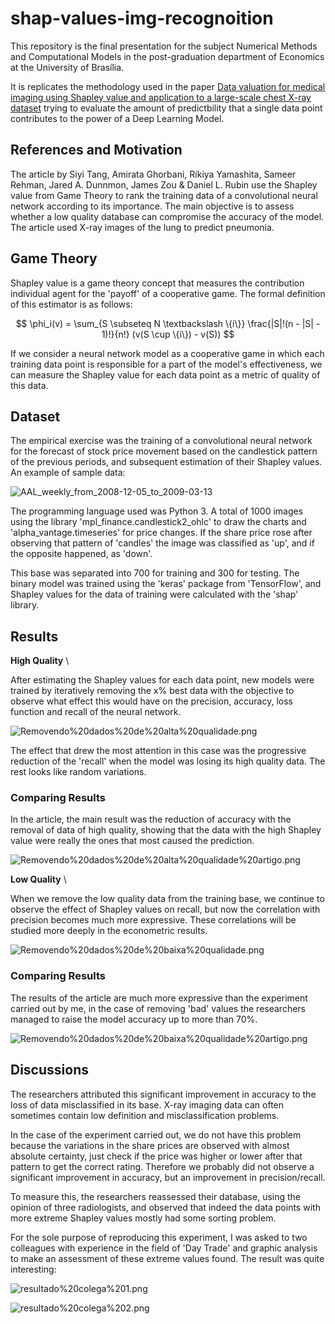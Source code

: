 # shap-values-img-recognoition

This repository is the final presentation for the subject Numerical Methods and Computational Models in the post-graduation department of Economics at the University of Brasília.

It is replicates the methodology used in the paper [Data valuation for medical imaging using Shapley value and application to a large-scale chest X-ray dataset](https://www.semanticscholar.org/paper/Data-valuation-for-medical-imaging-using-Shapley-to-Tang-Ghorbani/8a4a77347f274b58325ef6c5575611b589d4ba6c) trying to evaluate the amount of predictbility that a single data point contributes to the power of a Deep Learning Model.

## References and Motivation

The article by Siyi Tang, Amirata Ghorbani, Rikiya Yamashita, Sameer Rehman, Jared A. Dunnmon, James Zou & Daniel L. Rubin use the Shapley value from Game Theory to rank the training data of a convolutional neural network according to its importance. 
The main objective is to assess whether a low quality database can compromise the accuracy of the model. The article used X-ray images of the lung to predict pneumonia.

## Game Theory

Shapley value is a game theory concept that measures the contribution individual agent for the 'payoff' of a cooperative game. The formal definition of this estimator is as follows:

$$
\phi_i(v) = \sum_{S \subseteq N \textbackslash \{i\}} \frac{|S|!(n - |S| - 1)!}{n!} (v(S \cup \{i\}) - v(S))
$$

If we consider a neural network model as a cooperative game in which each training data point is responsible for a part of the model's effectiveness, we can measure the Shapley value for each data point as a metric of quality of this data.

## Dataset

The empirical exercise was the training of a convolutional neural network for the forecast of stock price movement based on the candlestick pattern of the previous periods, and subsequent estimation of their Shapley values. An example of sample data:

![AAL_weekly_from_2008-12-05_to_2009-03-13](https://github.com/vitorbborges/shap-values-img-recognoition/blob/main/Test/up/AAL_weekly_from_2008-12-05_to_2009-03-13.png)

The programming language used was Python 3. A total of 1000 images using the library 'mpl_finance.candlestick2_ohlc' to draw the charts and 'alpha_vantage.timeseries' for price changes. If the share price rose after observing that pattern of 'candles' the image was classified as 'up', and if the opposite happened, as 'down'.

This base was separated into 700 for training and 300 for testing. The binary model was trained using the 'keras' package from 'TensorFlow', and Shapley values for the data of training were calculated with the 'shap' library.

## Results

**High Quality** \

After estimating the Shapley values for each data point, new models were trained by iteratively removing the x% best data with the objective to observe what effect this would have on the precision, accuracy, loss function and recall of the neural network.

![Removendo%20dados%20de%20alta%20qualidade.png](https://github.com/vitorbborges/shap-values-img-recognoition/raw/main/Graphs%20and%20Tables/Removendo%20dados%20de%20alta%20qualidade.png)

The effect that drew the most attention in this case was the progressive reduction of the 'recall' when the model was losing its high quality data. The rest looks like random variations.

### Comparing Results

In the article, the main result was the reduction of accuracy with the removal of data of high quality, showing that the data with the high Shapley value were really the ones that most caused the prediction.

![Removendo%20dados%20de%20alta%20qualidade%20artigo.png](https://github.com/vitorbborges/shap-values-img-recognoition/raw/main/Graphs%20and%20Tables/Removendo%20dados%20de%20alta%20qualidade%20artigo.png)


**Low Quality** \

When we remove the low quality data from the training base, we continue to observe the effect of Shapley values on recall, but now the correlation with precision becomes much more expressive. These correlations will be studied more deeply in the econometric results.

![Removendo%20dados%20de%20baixa%20qualidade.png](https://github.com/vitorbborges/shap-values-img-recognoition/raw/main/Graphs%20and%20Tables/Removendo%20dados%20de%20baixa%20qualidade.png)

### Comparing Results

The results of the article are much more expressive than the experiment carried out by me, in the case of removing 'bad' values the researchers managed to raise the model accuracy up to more than 70%.


![Removendo%20dados%20de%20baixa%20qualidade%20artigo.png](https://github.com/vitorbborges/shap-values-img-recognoition/raw/main/Graphs%20and%20Tables/Removendo%20dados%20de%20baixa%20qualidade%20artigo.png)

## Discussions

The researchers attributed this significant improvement in accuracy to the loss of data misclassified in its base. X-ray imaging data can often sometimes contain low definition and misclassification problems.

In the case of the experiment carried out, we do not have this problem because the variations in the share prices are observed with almost absolute certainty, just check if the price was higher or lower after that pattern to get the correct rating. Therefore we probably did not observe a significant improvement in accuracy, but an improvement in precision/recall.

To measure this, the researchers reassessed their database, using the opinion of three radiologists, and observed that indeed the data points with more extreme Shapley values mostly had some sorting problem.

For the sole purpose of reproducing this experiment, I was asked to two colleagues with experience in the field of 'Day Trade' and graphic analysis to make an assessment of these extreme values found. The result was quite interesting:

![resultado%20colega%201.png](https://github.com/vitorbborges/shap-values-img-recognoition/raw/main/Graphs%20and%20Tables/resultado%20colega%201.png)

![resultado%20colega%202.png](https://github.com/vitorbborges/shap-values-img-recognoition/raw/main/Graphs%20and%20Tables/resultado%20colega%202.png)

